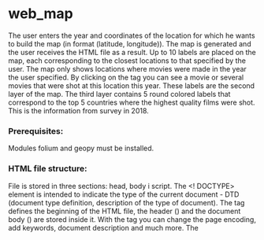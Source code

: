 # web_map
The user enters the year and coordinates of the location for which he wants to build the map (in format (latitude, longitude)). The map is generated and the user receives the HTML file as a result. Up to 10 labels are placed on the map, each corresponding to the closest locations to that specified by the user. The map only shows locations where movies were made in the year the user specified. By clicking on the tag you can see a movie or several movies that were shot at this location this year. These labels are the second layer of the map. The third layer contains 5 round colored labels that correspond to the top 5 countries where the highest quality films were shot. This is the information from survey in 2018.

### Prerequisites:
Modules folium and geopy must be installed.

### HTML file structure:
File is stored in three sections: head, body i script. The <! DOCTYPE> element is intended to indicate the type of the current document - DTD (document type definition, description of the type of document). The <html> tag defines the beginning of the HTML file, the header (<head>) and the document body (<body>) are stored inside it. With the <meta> tag you can change the page encoding, add keywords, document description and much more. The <style> tag is used to define styles for web page elements. Be sure to add the closing </head> tag to indicate that the title block of the document is complete. The body of the <body> document is intended for placement of tags and content of the web page. The <script> tag is designed to be connected with a standard document.

### An example of running the program:
`Please enter a year you would like to have a map for: 
2001`
`Please enter your location (format: lat, long): 
52.5170365, 13.3888599`
`Map is generating...`
`Please wait...`
`Finished. Please have look at the map movies_map.html`

![(example1.PNG)]

![(example2.PNG)]

### Conclusion:
The map shows the tags of the nearby locations where the films were made and what the movies are. The other layer also shows 5 countries where film production is the highest quality.

## Author: Yana Muliarska
